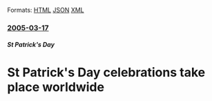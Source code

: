 
Formats: [HTML](/news/2005/03/17/st-patrick-s-day-celebrations-take-place-worldwide.html)  [JSON](/news/2005/03/17/st-patrick-s-day-celebrations-take-place-worldwide.json)  [XML](/news/2005/03/17/st-patrick-s-day-celebrations-take-place-worldwide.xml)  

### [2005-03-17](/news/2005/03/17/index.md)

##### St Patrick's Day
#  St Patrick's Day celebrations take place worldwide



